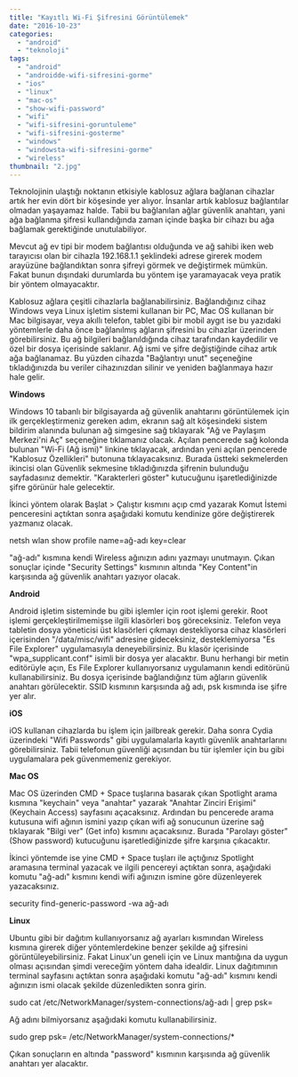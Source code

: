 ```yaml
---
title: "Kayıtlı Wi-Fi Şifresini Görüntülemek"
date: "2016-10-23"
categories: 
  - "android"
  - "teknoloji"
tags: 
  - "android"
  - "androidde-wifi-sifresini-gorme"
  - "ios"
  - "linux"
  - "mac-os"
  - "show-wifi-password"
  - "wifi"
  - "wifi-sifresini-goruntuleme"
  - "wifi-sifresini-gosterme"
  - "windows"
  - "windowsta-wifi-sifresini-gorme"
  - "wireless"
thumbnail: "2.jpg"
---
```


Teknolojinin ulaştığı noktanın etkisiyle kablosuz ağlara bağlanan cihazlar artık her evin dört bir köşesinde yer alıyor. İnsanlar artık kablosuz bağlantılar olmadan yaşayamaz halde. Tabii bu bağlanılan ağlar güvenlik anahtarı, yani ağa bağlanma şifresi kullandığında zaman içinde başka bir cihazı bu ağa bağlamak gerektiğinde unutulabiliyor.

Mevcut ağ ev tipi bir modem bağlantısı olduğunda ve ağ sahibi iken web tarayıcısı olan bir cihazla 192.168.1.1 şeklindeki adrese girerek modem arayüzüne bağlandıktan sonra şifreyi görmek ve değiştirmek mümkün. Fakat bunun dışındaki durumlarda bu yöntem işe yaramayacak veya pratik bir yöntem olmayacaktır.

Kablosuz ağlara çeşitli cihazlarla bağlanabilirsiniz. Bağlandığınız cihaz Windows veya Linux işletim sistemi kullanan bir PC, Mac OS kullanan bir Mac bilgisayar, veya akıllı telefon, tablet gibi bir mobil aygıt ise bu yazıdaki yöntemlerle daha önce bağlanılmış ağların şifresini bu cihazlar üzerinden görebilirsiniz. Bu ağ bilgileri bağlanıldığında cihaz tarafından kaydedilir ve özel bir dosya içerisinde saklanır. Ağ ismi ve şifre değiştiğinde cihaz artık ağa bağlanamaz. Bu yüzden cihazda "Bağlantıyı unut" seçeneğine tıkladığınızda bu veriler cihazınızdan silinir ve yeniden bağlanmaya hazır hale gelir.

**Windows**

Windows 10 tabanlı bir bilgisayarda ağ güvenlik anahtarını görüntülemek için ilk gerçekleştirmeniz gereken adım, ekranın sağ alt köşesindeki sistem bildirim alanında bulunan ağ simgesine sağ tıklayarak "Ağ ve Paylaşım Merkezi'ni Aç" seçeneğine tıklamanız olacak. Açılan pencerede sağ kolonda bulunan "Wi-Fi (Ağ ismi)" linkine tıklayacak, ardından yeni açılan pencerede "Kablosuz Özellikleri" butonuna tıklayacaksınız. Burada üstteki sekmelerden ikincisi olan Güvenlik sekmesine tıkladığınızda şifrenin bulunduğu sayfadasınız demektir. "Karakterleri göster" kutucuğunu işaretlediğinizde şifre görünür hale gelecektir.

İkinci yöntem olarak Başlat > Çalıştır kısmını açıp cmd yazarak Komut İstemi penceresini açtıktan sonra aşağıdaki komutu kendinize göre değiştirerek yazmanız olacak.

netsh wlan show profile name=ağ-adı key=clear

"ağ-adı" kısmına kendi Wireless ağınızın adını yazmayı unutmayın. Çıkan sonuçlar içinde "Security Settings" kısmının altında "Key Content"in karşısında ağ güvenlik anahtarı yazıyor olacak.

**Android**

Android işletim sisteminde bu gibi işlemler için root işlemi gerekir. Root işlemi gerçekleştirilmemişse ilgili klasörleri boş göreceksiniz. Telefon veya tabletin dosya yöneticisi üst klasörleri çıkmayı destekliyorsa cihaz klasörleri içerisinden "/data/misc/wifi" adresine gideceksiniz, desteklemiyorsa "Es File Explorer" uygulamasıyla deneyebilirsiniz. Bu klasör içerisinde "wpa\_supplicant.conf" isimli bir dosya yer alacaktır. Bunu herhangi bir metin editörüyle açın, Es File Explorer kullanıyorsanız uygulamanın kendi editörünü kullanabilirsiniz. Bu dosya içerisinde bağlandığınz tüm ağların güvenlik anahtarı görülecektir. SSID kısmının karşısında ağ adı, psk kısmında ise şifre yer alır.

**iOS**

iOS kullanan cihazlarda bu işlem için jailbreak gerekir. Daha sonra Cydia üzerindeki "Wifi Passwords" gibi uygulamalarla kayıtlı güvenlik anahtarlarını görebilirsiniz. Tabii telefonun güvenliği açısından bu tür işlemler için bu gibi uygulamalara pek güvenmemeniz gerekiyor.

**Mac OS**

Mac OS üzerinden CMD + Space tuşlarına basarak çıkan Spotlight arama kısmına "keychain" veya "anahtar" yazarak "Anahtar Zinciri Erişimi" (Keychain Access) sayfasını açacaksınız.  Ardından bu pencerede arama kutusuna wifi ağının ismini yazıp çıkan wifi ağ sonucunun üzerine sağ tıklayarak "Bilgi ver" (Get info) kısmını açacaksınız. Burada "Parolayı göster" (Show password) kutucuğunu işaretlediğinizde şifre karşınıa çıkacaktır.

İkinci yöntemde ise yine CMD + Space tuşları ile açtığınız Spotlight aramasına terminal yazacak ve ilgili pencereyi açtıktan sonra, aşağıdaki komutu "ağ-adı" kısmını kendi wifi ağınızın ismine göre düzenleyerek yazacaksınız.

security find-generic-password -wa ağ-adı

**Linux**

Ubuntu gibi bir dağıtım kullanıyorsanız ağ ayarları kısmından Wireless kısmına girerek diğer yöntemlerdekine benzer şekilde ağ şifresini görüntüleyebilirsiniz. Fakat Linux'un geneli için ve Linux mantığına da uygun olması açısından şimdi vereceğim yöntem daha idealdir. Linux dağıtımının terminal sayfasını açtıktan sonra aşağıdaki komutu "ağ-adı" kısmını kendi ağınızın ismi olacak şekilde düzenledikten sonra girin.

sudo cat /etc/NetworkManager/system-connections/ağ-adı | grep psk=

Ağ adını bilmiyorsanız aşağıdaki komutu kullanabilirsiniz.

sudo grep psk= /etc/NetworkManager/system-connections/\*

Çıkan sonuçların en altında "password" kısmının karşısında ağ güvenlik anahtarı yer alacaktır.
